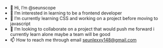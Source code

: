 - 👋 Hi, I’m @seunscope
- 👀 I’m interested in learning to be a frontend developer
- 🌱 I’m currently learning CSS and working on a project before moving to javascript 
- 💞️ I’m looking to collaborate on a project that would push me forward i currently learn alone maybe a team will be good
- 📫 How to reach me through email seunlexxy148@gmail.com

<!---
seunscope/seunscope is a ✨ special ✨ repository because its `README.md` (this file) appears on your GitHub profile.
You can click the Preview link to take a look at your changes.
--->

